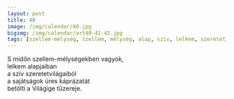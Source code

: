 ```yaml
---
layout: post
title: 40
image: /img/calendar/40.jpg
bigimg: /img/calendar/art40-41-42.jpg
tags: [szellem-mélység, szellem, mélység, alap, szív, lelkem, szeretet, szeretetvilág, sajátságok, üres, káprázat, betölt, Világige, tűz, tűzerő]
---
```

S midőn szellem-mélységekben vagyok,  
lelkem alapjaiban  
a szív szeretetvilágaiból  
a sajátságok üres káprázatát  
betölti a Világige tűzereje.
